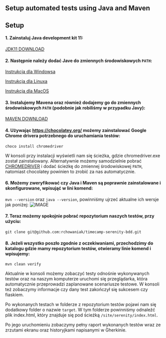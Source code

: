 ## Setup automated tests using Java and Maven ##

## Setup

#### 1. Zainstaluj Java development kit 11:
[JDK11 DOWNLOAD](https://www.oracle.com/technetwork/java/javase/downloads/jdk11-downloads-5066655.html)

#### 2. Następnie należy dodać Jave do zmiennych środowiskowych `PATH`:
[Instrukcja dla Windowsa](https://javatutorial.net/set-java-home-windows-10)

[Instrukcja dla Linuxa](https://www.cyberciti.biz/faq/linux-unix-set-java_home-path-variable/)

[Instrukcja dla MacOS](https://www.mkyong.com/java/how-to-set-java_home-environment-variable-on-mac-os-x/)

#### 3. Instalujemy Mavena oraz również dodajemy go do zmiennych środowiskowych `PATH` (podobnie jak robiliśmy w przypadku Javy):
[MAVEN DOWNLOAD](https://maven.apache.org/install.html)

#### 4. Używając https://chocolatey.org/ możemy zainstalować Google Chrome drivera potrzebnego do uruchamiania testów:
`choco install chromedriver`

W konsoli przy instalacji wyświetli nam się ścieżka, gdzie chromedriver.exe został zainstalowany. Alternatywnie możemy samodzielnie 
pobrać [CHROMEDRIVER](http://chromedriver.chromium.org/downloads) i dodać ścieżkę do zmiennej środowiskowej `PATH`, natomiast chocolatey powinien to zrobić za nas automatycznie.

#### 6. Możemy zweryfikować czy Java i Maven są poprawnie zainstalowane i skonfigurowane, wpisująć w lini komend:
`mvn --version` oraz `java --version`, powinniśmy ujrzeć aktualne ich wersje jak poniżej:
![IMAGE](https://i.imgur.com/ozT4gea.png)

#### 7. Teraz możemy spokojnie pobrać repozytorium naszych testów, przy użyciu:
`git clone git@github.com:rchowaniak/timecamp-serenity-bdd.git`

#### 8. Jeżeli wszystko poszło zgodnie z oczekiwaniami, przechodzimy do katalogu gdzie mamy repozytorium testów, otwieramy linie komend i wpisujemy:
`mvn clean verify`

Aktualnie w konsoli możemy zobaczyć testy odnośnie wykonywanych testów oraz na naszym komputerze uruchomi się przeglądarka, która automatycznie przeprowadzi
zaplanowane scenariusze testowe. W konsoli też zobaczymy informacje czy dany test zakończył się sukcesem czy fiaskiem.

Po wykonanych testach w folderze z repozytorium testów pojawi nam się dodatkowy folder o nazwie `target`. W tym folderze powinniśmy odnaleźć plik index.html, który
znajduje się pod ścieżką `/site/serenity/index.html`. 

Po jego uruchomieniu zobaczymy pełny raport wykonanych testów wraz ze zrzutami ekranu oraz historyjkami napisanymi w Gherkinie.
